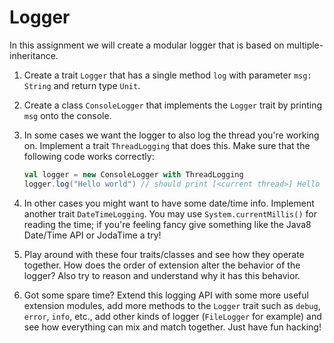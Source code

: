 # Logger
In this assignment we will create a modular logger that is based on multiple-inheritance.

1. Create a trait `Logger` that has a single method `log` with parameter `msg: String` and return type `Unit`.
2. Create a class `ConsoleLogger` that implements the `Logger` trait by printing `msg` onto the console.
3. In some cases we want the logger to also log the thread you're working on. Implement a trait `ThreadLogging` that does this. Make sure that the following code works correctly:

    ```scala
    val logger = new ConsoleLogger with ThreadLogging
    logger.log("Hello world") // should print [<current thread>] Hello world
    ```
    
4. In other cases you might want to have some date/time info. Implement another trait `DateTimeLogging`. You may use `System.currentMillis()` for reading the time; if you're feeling fancy give something like the Java8 Date/Time API or JodaTime a try!
5. Play around with these four traits/classes and see how they operate together. How does the order of extension alter the behavior of the logger? Also try to reason and understand why it has this behavior.
6. Got some spare time? Extend this logging API with some more useful extension modules, add more methods to the `Logger` trait such as `debug`, `error`, `info`, etc., add other kinds of logger (`FileLogger` for example) and see how everything can mix and match together. Just have fun hacking!
